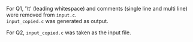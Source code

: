 For Q1, '\t' (leading whitespace) and comments (single line and multi line) were removed from `input.c`.  
`input_copied.c` was generated as output.

For Q2, `input_copied.c` was taken as the input file.